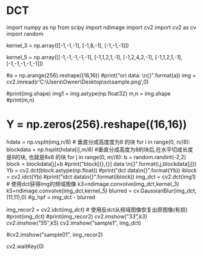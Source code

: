 # DCT
 import numpy as np
from scipy import ndimage
import cv2
import cv2 as cv
import random

kernel_3 = np.array([[-1,-1,-1],
                      [-1,8,-1],
                      [-1,-1,-1]]) 
					  


kernel_5 = np.array([[-1,-1,-1,-1,-1],
                    [-1,1,2,1,-1],
                    [-1,2,4,2,-1],
                    [-1,1,2,1,-1],
                    [-1,-1,-1,-1,-1]])
					  
#a = np.arange(256).reshape((16,16))
#print("ori data: \n{}".format(a))
img = cv2.imread(r'C:\Users\Owner\Desktop\so\sample.png',0)

#print(img.shape)
img1 = img.astype(np.float32)
m,n = img.shape
#print(m,n)

# Y = np.zeros(256).reshape((16,16))

hdata = np.vsplit(img,n/8) # 垂直分成高度度为8 的块
for i in range(0, n//8):
     blockdata = np.hsplit(hdata[i],m/8) 
     #垂直分成高度为8的块后,在水平切成长度是8的块, 也就是8x8 的块
     for j in range(0, m//8):
         b = random.randint(-2,2)
         block = blockdata[j]+b
         #print("block[{},{}] data \n{}".format(i,j,blockdata[j]))
         Yb = cv2.dct(block.astype(np.float))
         #print("dct data\n{}".format(Yb))
         iblock = cv2.idct(Yb)
         #print("idct data\n{}".format(iblock))
img_dct = cv2.dct(img1)  # 使用dct获得img的频域图像
k3=ndimage.convolve(img_dct,kernel_3)
k5=ndimage.convolve(img_dct,kernel_5)
blurred = cv.GaussianBlur(img_dct,(11,11),0)
#g_hpf = img_dct - blurred

img_recor2 = cv2.idct(img_dct)  # 使用反dct从频域图像恢复出原图像(有损)
#print(img_dct)
#print(img_recor2)
cv2.imshow("3*3",k3)
cv2.imshow("5*5",k5)
cv2.imshow("sample1", img_dct)

#cv2.imshow("sample01", img_recor2)

cv2.waitKey(0)


